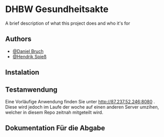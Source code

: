 # DHBW Gesundheitsakte

A brief description of what this project does and who it's for


## Authors

- [@Daniel Bruch](https://github.com/vNmven0m)
- [@Hendrik Spieß](https://github.com/Henn1ngS)


## Instalation
## Testanwendung
Eine Vorläufige Anwendung finden Sie unter http://87.237.52.246:8080 . Diese wird jedoch im Laufe der woche auf einen anderen Server umzihen, welcher in diesem Repo zeitnah mitgeteilt wird.
## Dokumentation Für die Abgabe
